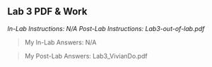## Lab 3 PDF & Work

*In-Lab Instructions: N/A*
*Post-Lab Instructions: Lab3-out-of-lab.pdf*

>My In-Lab Answers: N/A

>My Post-Lab Answers: Lab3_VivianDo.pdf
